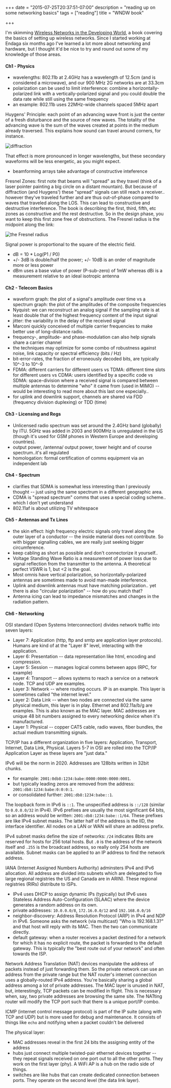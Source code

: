 +++
date = "2015-07-25T20:37:51-07:00"
description = "reading up on some networking basics"
tags = ["reading"]
title = "WNDW book"

+++


I'm skimming [Wireless Networks in the Developing World](http://wndw.net/book.html),
a book covering the basics of setting up wireless networks.
Since I started working at Endaga six months ago
I've learned a lot more about networking and hardware,
but I thought it'd be nice to try and round out
some of my knowledge of those areas.


#### Ch1 - Physics

* wavelengths: 802.11b at 2.4GHz has a wavelength of 12.5cm (and is considered a microwave),
and our 900 MHz 2G networks are at 33.3cm
* polarization can be used to limit interference:
combine a horizontally-polarized link with a vertically-polarized signal
and you could double the data rate while still using the same frequency
* an example: 802.11b uses 22MHz-wide channels spaced 5MHz apart

Huygens' Principle: each point of an advancing wave front
is just the center of a fresh disturbance and the source of new waves.
The totality of the advancing wave is the sum of the waves created
at points in the medium already traversed.
This explains how sound can travel around corners, for instance.

![diffraction](/img/diffraction.png)

That effect is more pronounced in longer wavelengths,
but these secondary waveforms will be less energetic, as you might expect.

* beamforming arrays take advantage of constructive inteference

Fresnel Zones: first note that beams will "spread" as they travel
(think of a laser pointer painting a big circle on a distant mountain).
But because of diffraction (and Huygens')
these "spread" signals can still reach a receiver..
however they've traveled further and are thus out-of-phase
compared to waves that traveled along the LOS.
This can lead to constructive and destructive interference.
The book is describing the first, third, fifth, etc zones
as constructive and the rest destructive.
So in the design phase, you want to keep this first zone free of obstructions.
The Fresnel radius is the midpoint along the link:

![the Fresnel radius](/img/fresnel-radius.png)

Signal power is proportional to the square of the electric field.

* dB = 10 * Log(P1 / P0)
* +/- 3dB is double/half the power; +/- 10dB is an order of magnitude more or less power
* dBm uses a base value of power (P-sub-zero) of 1mW
whereas dBi is a measurement relative to an ideal isotropic antenna


#### Ch2 - Telecom Basics

* waveform graph: the plot of a signal's amplitude over time
vs a spectrum graph: the plot of the amplitudes of the composite frequencies
* Nyquist: we can reconstruct an analog signal if the sampling rate is
at least double that of the highest frequency content of the input signal
* jitter: the variability in the delay of the received signal
* Marconi quickly conceived of multiple carrier frequencies
to make better use of long-distance radio.
* frequency-, amplitude- and phase-modulation can also help signals share a carrier channel
* the techniques may optimize for some combo of
robustness against noise, link capacity or spectral efficiency (bits / Hz)
* bit-error-rates, the fraction of erroneously decoded bits,
are typically 10^-3 to 10^-9
* FDMA: different carriers for different users vs
TDMA: different time slots for different users vs
CDMA: users identified by a specific code vs
SDMA: space-division where a received signal is compared between
multiple antennas to determine "who" it came from (used in MIMO)
-- would be interesting to read more about this last one especially..
* for uplink and downlink support, channels are shared via
FDD (frequency division duplexing) or TDD (time)


#### Ch3 - Licensing and Regs
* Unlicensed radio spectrum was set around the 2.4GHz band (globally) by ITU.
5GHz was added in 2003 and 900MHz is unregulated in the US
(though it's used for GSM phones in Western Europe and developing countries).
* output power, /antenna/ output power, tower height
and of course spectrum..it's all regulated
* homologation: formal certification of comms equipment via an independent lab


#### Ch4 - Spectrum
* clarifies that SDMA is somewhat less interesting than I previously thought --
just using the same spectrum in a different geographic area.
* CDMA is "spread spectrum" comms that uses a special coding scheme..
which I don't yet understand
* 802.11af is about utilizing TV whitespace


#### Ch5 - Antennas and Tx Lines
* the skin effect: high frequency electric signals only travel along
the outer layer of a conductor -- the inside material does not contribute.
So with bigger signalling cables, we are really just seeking bigger circumference.
* keep cabling as short as possible and don't connectorize it yourself..
* Voltage Standing Wave Ratio is a measurement of power loss due to
signal reflection from the transmitter to the antenna.
A theoretical perfect VSWR is 1, but <2 is the goal.
* Most omnis have vertical polarization, so horizontally-polarized antennas
are sometimes made to avoid man-made interference.
* Uplink and downlink antennas must have matching polarization..
yet there is also "circular polarization" -- how do you match that?
* Antenna icing can lead to impedance mismatches
and changes in the radiation pattern.


#### Ch6 - Networking
OSI standard (Open Systems Interconnection) divides network traffic into seven layers:

* Layer 7: Application (http, ftp and smtp are application layer protocols).
Humans are kind of at the "Layer 8" level, interacting with the application.
* Layer 6: Presentation -- data representation like html, encoding and compression.
* Layer 5: Session -- manages logical comms between apps (RPC, for example)
* Layer 4: Transport -- allows systems to reach a service on a network node.
TCP and UDP are examples.
* Layer 3: Network -- where routing occurs.  IP is an example.
This layer is sometimes called "the internet level."
* Layer 2: Data Link -- when two nodes are connected via the same physical medium,
this layer is in play.  Ethernet and 802.11a/b/g are examples.
This is also known as the MAC layer.  MAC addresses are unique 48 bit numbers
assigned to every networking device when it's manufactured.
* Layer 1: Physical -- copper CAT5 cable, radio waves, fiber bundles,
the actual medium transmitting signals.

TCP/IP has a different organization in five layers:
Application, Transport, Internet, Data Link, Physical.
Layers 5-7 in OSI are rolled into the TCP/IP Application Layer
as these layers are "just data."

IPv6 will be the norm in 2020.  Addresses are 128bits written in 32bit chunks.

* for example: `2001:0db8:1234:babe:0000:0000:0000:0001`.
* but typically leading zeros are removed from the address: `2001:db8:1234:babe:0:0:0:1`.
* or consolidated further: `2001:db8:1234:babe::1`.

The loopback form in IPv6 is `::1`.
The unspecified address is `::/128` (similar to `0.0.0.0/32` in IPv4).
IPv6 prefixes are usually the most significant 64 bits,
so an address would be written: `2001:db8:1234:babe::1/64`.
These prefixes are like IPv4 subnet masks.
The latter half of the address is the IID, the interface identifier.
All nodes on a LAN or WAN will share an address prefix.

IPv4 subnet masks define the size of networks:
`/24` indicates 8bits are reserved for hosts for 256 total hosts.
But `.0` is the address of the network itself and `.255` is the broadcast address,
so really only 254 hosts are available.
Subnet masks can be applied to an IP address to find the network address.

IANA (Internet Assigned Numbers Authority) adminsters IPv4 and IPv6 allocation.
All address are divided into subnets
which are delegated to five large regional registries
the US and Canada are in ARIN).
These regional registries (RIRs) distribute to ISPs.

* IPv4 uses DHCP to assign dynamic IPs (typically)
but IPv6 uses Stateless Address Auto-Configuration (SLAAC)
where the device generates a random address on its own.
* private addresses: `10.0.0.0/8`, `172.16.0.0/12` and `192.168.0.0/16`
* neighbor-discovery: Address Resolution Protocol (ARP) in IPv4 and NDP in IPv6.
Someone asks the network (via multicast) "Who is 192.168.1.3?"
and that host will reply with its MAC.  Then the two can communicate directly.
* default gateway: when a router receives a packet
destined for a network for which it has no explicit route,
the packet is forwarded to the default gateway.
This is typically the "best route out of your network" and often towards the ISP.

Network Address Translation (NAT) devices manipulate the address of packets
instead of just forwarding them.
So the private network can use an address from the private range
but the NAT router's internet connection uses a globally-routed IPv4 address.
You're basically sharing a global address among a lot of private addresses.
The MAC layer is unused in NAT, but, interestingly, TCP packets can be modified in flight.
This is necessary when, say, two private addresses are browsing the same site.
The NATting router will modify the TCP port such that there is a unique port/IP combo.

ICMP (internet control message protocol) is part of the IP suite
(along with TCP and UDP) but is more used for debug and maintenance.
It consists of things like `echo`
and notifying when a packet couldn't be delivered

The physical layer:

* MAC addresses reveal in the first 24 bits the assigning entity of the address
* hubs just connect multiple twisted-pair ethernet devices together --
they repeat signals received on one port out to all the other ports.
They work on the first layer (phy).
A WiFi AP is a hub on the radio side of things.
* switches are like hubs that can create dedicated connection between ports.
They operate on the second level (the data link layer).
